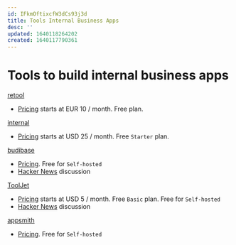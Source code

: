 ```yaml
---
id: IFkmOftixcfW3dCs93j3d
title: Tools Internal Business Apps
desc: ''
updated: 1640118264202
created: 1640117790361
---
```

# Tools to build internal business apps

[retool](https://retool.com/)
- [Pricing](https://retool.com/pricing/) starts at EUR 10 / month. Free plan.

[internal](https://www.internal.io/)
- [Pricing](https://www.internal.io/pricing) starts at USD 25 / month. Free `Starter` plan.

[budibase](https://budibase.com/)
- [Pricing](https://budibase.com/pricing). Free for `Self-hosted`
- [Hacker News](https://news.ycombinator.com/item?id=29242466) discussion

[ToolJet](https://tooljet.com/)
- [Pricing](https://tooljet.com/pricing) starts at USD 5 / month. Free `Basic` plan. Free for `Self-hosted`
- [Hacker News](https://news.ycombinator.com/item?id=27421408) discussion

[appsmith](https://www.appsmith.com/)
- [Pricing](https://www.appsmith.com/pricing). Free for `Self-hosted`


